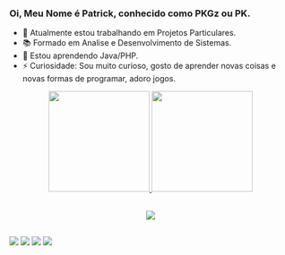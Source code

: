 ### Oi, Meu Nome é Patrick, conhecido como PKGz ou PK.

- 🔭 Atualmente estou trabalhando em Projetos Particulares.
- 📚 Formado em Analise e Desenvolvimento de Sistemas.
- 🌱  Estou aprendendo Java/PHP.
- ⚡ Curiosidade: Sou muito curioso, gosto de aprender novas coisas e novas formas de programar, adoro jogos.

<div align="center">
  <a href="https://github.com/Dev-PKGz">
  <img height="180em" src="https://github-readme-stats.vercel.app/api?username=Dev-PKGz&show_icons=true&theme=synthwave&include_all_commits=true&count_private=true"/>
  <img height="180em" src="https://github-readme-stats.vercel.app/api/top-langs/?username=Dev-PKGz&layout=compact&langs_count=7&theme=synthwave"/>
</div>

<div style="display: inline_block; align=center"><br>
<p align="center">
  <a href="https://skillicons.dev">
    <img src="https://skillicons.dev/icons?i=html,js,mysql,laravel,php,postgres,py,ps,htmx,github,discord,visualstudio,vscode,windows," />
  </a>
</p>
</div>

  ##
  
<div> 
  <a href="https://www.instagram.com/pkgzoficial/" target="_blank"><img src="https://img.shields.io/badge/-Instagram-%23E4405F?style=for-the-badge&logo=instagram&logoColor=white" target="_blank"></a>
 	<a href="https://www.twitch.tv/pkgzoo" target="_blank"><img src="https://img.shields.io/badge/Twitch-9146FF?style=for-the-badge&logo=twitch&logoColor=white" target="_blank"></a>
 <a href = "gamerlab.com.br"><img src="https://img.shields.io/badge/website-000000?style=for-the-badge&logo=About.me&logoColor=white" target="_blank"></a>
 <a href = "https://www.linkedin.com/in/patrick-gabriel-martinez-de-oliveira-398590241/"><img src="https://img.shields.io/badge/LinkedIn-0077B5?style=for-the-badge&logo=linkedin&logoColor=white" target="_blank"></a>

</div>
